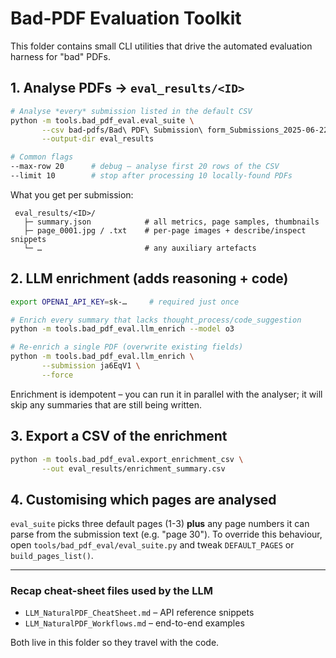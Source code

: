 # Bad-PDF Evaluation Toolkit

This folder contains small CLI utilities that drive the automated evaluation
harness for "bad" PDFs.

## 1. Analyse PDFs → `eval_results/<ID>`

```bash
# Analyse *every* submission listed in the default CSV
python -m tools.bad_pdf_eval.eval_suite \
       --csv bad-pdfs/Bad\ PDF\ Submission\ form_Submissions_2025-06-22.csv \
       --output-dir eval_results

# Common flags
--max-row 20      # debug – analyse first 20 rows of the CSV
--limit 10        # stop after processing 10 locally-found PDFs
```

What you get per submission:

```
 eval_results/<ID>/
   ├─ summary.json            # all metrics, page samples, thumbnails
   ├─ page_0001.jpg / .txt    # per-page images + describe/inspect snippets
   └─ …                       # any auxiliary artefacts
```

## 2. LLM enrichment (adds reasoning + code)

```bash
export OPENAI_API_KEY=sk-…     # required just once

# Enrich every summary that lacks thought_process/code_suggestion
python -m tools.bad_pdf_eval.llm_enrich --model o3

# Re-enrich a single PDF (overwrite existing fields)
python -m tools.bad_pdf_eval.llm_enrich \
       --submission ja6EqV1 \
       --force
```

Enrichment is idempotent – you can run it in parallel with the analyser; it will
skip any summaries that are still being written.

## 3. Export a CSV of the enrichment

```bash
python -m tools.bad_pdf_eval.export_enrichment_csv \
       --out eval_results/enrichment_summary.csv
```

## 4. Customising which pages are analysed

`eval_suite` picks three default pages (1-3) **plus** any page numbers it can
parse from the submission text (e.g. "page 30").  To override this behaviour,
open `tools/bad_pdf_eval/eval_suite.py` and tweak `DEFAULT_PAGES` or
`build_pages_list()`.

---
### Recap cheat-sheet files used by the LLM
* `LLM_NaturalPDF_CheatSheet.md` – API reference snippets
* `LLM_NaturalPDF_Workflows.md` – end-to-end examples

Both live in this folder so they travel with the code. 